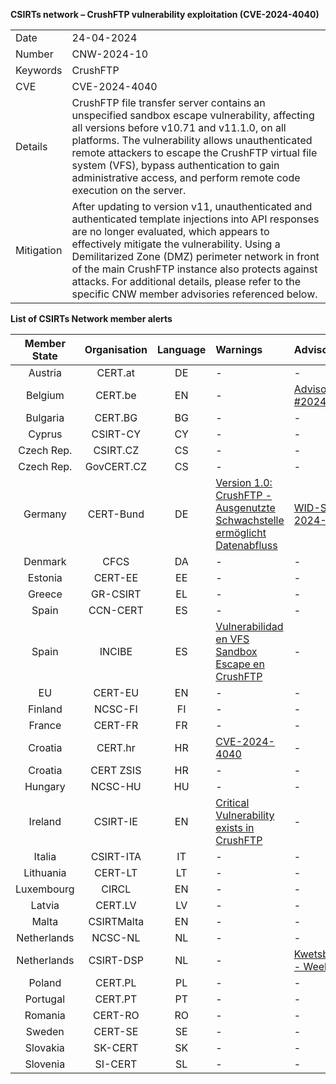 **CSIRTs network – CrushFTP vulnerability exploitation (CVE-2024-4040)**

|   |    |
| --- | --- |
| Date | 24-04-2024 |
| Number     | CNW-2024-10 |
| Keywords   | CrushFTP | 
| CVE        | CVE-2024-4040  |
| Details    | CrushFTP file transfer server contains an unspecified sandbox escape vulnerability, affecting all versions before v10.71 and v11.1.0, on all platforms. The vulnerability allows unauthenticated remote attackers to escape the CrushFTP virtual file system (VFS), bypass authentication to gain administrative access, and perform remote code execution on the server.                                       |
| Mitigation | After updating to version v11, unauthenticated and authenticated template injections into API responses are no longer evaluated, which appears to effectively mitigate the vulnerability. Using a Demilitarized Zone (DMZ) perimeter network in front of the main CrushFTP instance also protects against attacks. For additional details, please refer to the specific CNW member advisories referenced below. |


**List of CSIRTs Network member alerts**

| Member State | Organisation | Language | Warnings | Advisories |
| :-----: | :----------: | :------: | :------ | :------ | 
| Austria          | CERT.at            | DE           | \-                                                                                                                                                                                                | \-                                                                                               |
| Belgium          | CERT.be            | EN           | \-                                                                                                                                                                                                | [Advisory #2024-59](https://cert.be/en/advisory/warning-crushftp)                                |
| Bulgaria         | CERT.BG            | BG           | \-                                                                                                                                                                                                | \-                                                                                               |
| Cyprus           | CSIRT-CY           | CY           | \-                                                                                                                                                                                                | \-                                                                                               |
| Czech Rep.       | CSIRT.CZ           | CS           | \-                                                                                                                                                                                                | \-                                                                                               |
| Czech Rep.       | GovCERT.CZ         | CS           | \-                                                                                                                                                                                                | \-                                                                                               |
| Germany          | CERT-Bund          | DE           | [Version 1.0: CrushFTP - Ausgenutzte Schwachstelle ermöglicht Datenabfluss](https://www.bsi.bund.de/SharedDocs/Cybersicherheitswarnungen/DE/2024/2024-232029-1032.pdf?__blob=publicationFile&v=6) | [WID-SEC-2024-0944](https://wid.cert-bund.de/portal/wid/securityadvisory?name=WID-SEC-2024-0944) |
| Denmark          | CFCS               | DA           | \-                                                                                                                                                                                                | \-                                                                                               |
| Estonia          | CERT-EE            | EE           | \-                                                                                                                                                                                                | \-                                                                                               |
| Greece           | GR-CSIRT           | EL           | \-                                                                                                                                                                                                | \-                                                                                               |
| Spain            | CCN-CERT           | ES           | \-                                                                                                                                                                                                | \-                                                                                               |
| Spain            | INCIBE             | ES           | [Vulnerabilidad en VFS Sandbox Escape en CrushFTP](https://www.incibe.es/incibe-cert/alerta-temprana/vulnerabilidades/cve-2024-4040)                                                              | \-                                                                                               |
| EU               | CERT-EU            | EN           | \-                                                                                                                                                                                                | \-                                                                                               |
| Finland          | NCSC-FI            | FI           | \-                                                                                                                                                                                                | \-                                                                                               |
| France           | CERT-FR            | FR           | \-                                                                                                                                                                                                | \-                                                                                               |
| Croatia          | CERT.hr            | HR           | [CVE-2024-4040](https://cve.cert.hr/cve/CVE-2024-4040)                                                                                                                                            | \-                                                                                               |
| Croatia          | CERT ZSIS          | HR           | \-                                                                                                                                                                                                | \-                                                                                               |
| Hungary          | NCSC-HU            | HU           | \-                                                                                                                                                                                                | \-                                                                                               |
| Ireland          | CSIRT-IE           | EN           | [Critical Vulnerability exists in CrushFTP](https://www.ncsc.gov.ie/pdfs/2404240189_CrushFTP_Vulnerability.pdf)                                                                                   | \-                                                                                               |
| Italia           | CSIRT-ITA          | IT           | \-                                                                                                                                                                                                | \-                                                                                               |
| Lithuania        | CERT-LT            | LT           | \-                                                                                                                                                                                                | \-                                                                                               |
| Luxembourg       | CIRCL              | EN           | \-                                                                                                                                                                                                | \-                                                                                               |
| Latvia           | CERT.LV            | LV           | \-                                                                                                                                                                                                | \-                                                                                               |
| Malta            | CSIRTMalta         | EN           | \-                                                                                                                                                                                                | \-                                                                                               |
| Netherlands      | NCSC-NL            | NL           | \-                                                                                                                                                                                                | \-                                                                                               |
| Netherlands      | CSIRT-DSP          | NL           | \-                                                                                                                                                                                                | [Kwetsbaarheden - Week 17](https://csirtdsp.nl/nieuws/kwetsbaarheden-week-17-2)                  |
| Poland           | CERT.PL            | PL           | \-                                                                                                                                                                                                | \-                                                                                               |
| Portugal         | CERT.PT            | PT           | \-                                                                                                                                                                                                | \-                                                                                               |
| Romania          | CERT-RO            | RO           | \-                                                                                                                                                                                                | \-                                                                                               |
| Sweden           | CERT-SE            | SE           | \-                                                                                                                                                                                                | \-                                                                                               |
| Slovakia         | SK-CERT            | SK           | \-                                                                                                                                                                                                | \-                                                                                               |
| Slovenia         | SI-CERT            | SL           | \-                                                                                                                                                                                                | \-                                                                                               |
